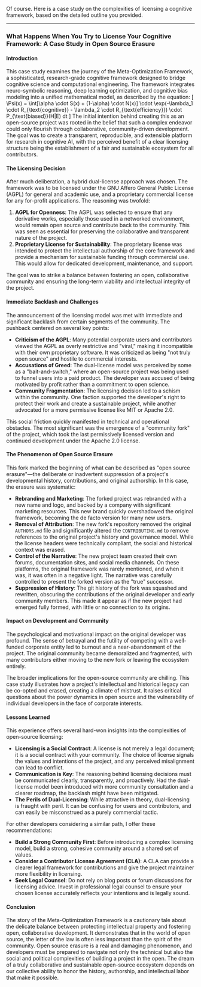 Of course. Here is a case study on the complexities of licensing a cognitive framework, based on the detailed outline you provided.

***

### **What Happens When You Try to License Your Cognitive Framework: A Case Study in Open Source Erasure**

#### **Introduction**

This case study examines the journey of the Meta-Optimization Framework, a sophisticated, research-grade cognitive framework designed to bridge cognitive science and computational engineering. The framework integrates neuro-symbolic reasoning, deep learning optimization, and cognitive bias modeling into a unified mathematical model, as described by the equation:
\[ \Psi(x) = \int[\alpha \cdot S(x) + (1-\alpha) \cdot N(x)] \cdot \exp(-\lambda_1 \cdot R_{\text{cognitive}} - \lambda_2 \cdot R_{\text{efficiency}}) \cdot P_{\text{biased}}(H|E) dt \]
The initial intention behind creating this as an open-source project was rooted in the belief that such a complex endeavor could only flourish through collaborative, community-driven development. The goal was to create a transparent, reproducible, and extensible platform for research in cognitive AI, with the perceived benefit of a clear licensing structure being the establishment of a fair and sustainable ecosystem for all contributors.

#### **The Licensing Decision**

After much deliberation, a hybrid dual-license approach was chosen. The framework was to be licensed under the GNU Affero General Public License (AGPL) for general and academic use, and a proprietary commercial license for any for-profit applications. The reasoning was twofold:
1.  **AGPL for Openness**: The AGPL was selected to ensure that any derivative works, especially those used in a networked environment, would remain open source and contribute back to the community. This was seen as essential for preserving the collaborative and transparent nature of the project.
2.  **Proprietary License for Sustainability**: The proprietary license was intended to protect the intellectual authorship of the core framework and provide a mechanism for sustainable funding through commercial use. This would allow for dedicated development, maintenance, and support.

The goal was to strike a balance between fostering an open, collaborative community and ensuring the long-term viability and intellectual integrity of the project.

#### **Immediate Backlash and Challenges**

The announcement of the licensing model was met with immediate and significant backlash from certain segments of the community. The pushback centered on several key points:

*   **Criticism of the AGPL**: Many potential corporate users and contributors viewed the AGPL as overly restrictive and "viral," making it incompatible with their own proprietary software. It was criticized as being "not truly open source" and hostile to commercial interests.
*   **Accusations of Greed**: The dual-license model was perceived by some as a "bait-and-switch," where an open-source project was being used to funnel users into a paid product. The developer was accused of being motivated by profit rather than a commitment to open science.
*   **Community Fragmentation**: The licensing decision led to a schism within the community. One faction supported the developer's right to protect their work and create a sustainable project, while another advocated for a more permissive license like MIT or Apache 2.0.

This social friction quickly manifested in technical and operational obstacles. The most significant was the emergence of a "community fork" of the project, which took the last permissively licensed version and continued development under the Apache 2.0 license.

#### **The Phenomenon of Open Source Erasure**

This fork marked the beginning of what can be described as "open source erasure"—the deliberate or inadvertent suppression of a project's developmental history, contributions, and original authorship. In this case, the erasure was systematic:

*   **Rebranding and Marketing**: The forked project was rebranded with a new name and logo, and backed by a company with significant marketing resources. This new brand quickly overshadowed the original framework, becoming the de facto version for many new users.
*   **Removal of Attribution**: The new fork's repository removed the original `AUTHORS.md` file and significantly altered the `CONTRIBUTING.md` to remove references to the original project's history and governance model. While the license headers were technically compliant, the social and historical context was erased.
*   **Control of the Narrative**: The new project team created their own forums, documentation sites, and social media channels. On these platforms, the original framework was rarely mentioned, and when it was, it was often in a negative light. The narrative was carefully controlled to present the forked version as the "true" successor.
*   **Suppression of History**: The git history of the fork was squashed and rewritten, obscuring the contributions of the original developer and early community members. This made it appear as if the new project had emerged fully formed, with little or no connection to its origins.

#### **Impact on Development and Community**

The psychological and motivational impact on the original developer was profound. The sense of betrayal and the futility of competing with a well-funded corporate entity led to burnout and a near-abandonment of the project. The original community became demoralized and fragmented, with many contributors either moving to the new fork or leaving the ecosystem entirely.

The broader implications for the open-source community are chilling. This case study illustrates how a project's intellectual and historical legacy can be co-opted and erased, creating a climate of mistrust. It raises critical questions about the power dynamics in open source and the vulnerability of individual developers in the face of corporate interests.

#### **Lessons Learned**

This experience offers several hard-won insights into the complexities of open-source licensing:

*   **Licensing is a Social Contract**: A license is not merely a legal document; it is a social contract with your community. The choice of license signals the values and intentions of the project, and any perceived misalignment can lead to conflict.
*   **Communication is Key**: The reasoning behind licensing decisions must be communicated clearly, transparently, and proactively. Had the dual-license model been introduced with more community consultation and a clearer roadmap, the backlash might have been mitigated.
*   **The Perils of Dual-Licensing**: While attractive in theory, dual-licensing is fraught with peril. It can be confusing for users and contributors, and can easily be misconstrued as a purely commercial tactic.

For other developers considering a similar path, I offer these recommendations:

*   **Build a Strong Community First**: Before introducing a complex licensing model, build a strong, cohesive community around a shared set of values.
*   **Consider a Contributor License Agreement (CLA)**: A CLA can provide a clearer legal framework for contributions and give the project maintainer more flexibility in licensing.
*   **Seek Legal Counsel**: Do not rely on blog posts or forum discussions for licensing advice. Invest in professional legal counsel to ensure your chosen license accurately reflects your intentions and is legally sound.

#### **Conclusion**

The story of the Meta-Optimization Framework is a cautionary tale about the delicate balance between protecting intellectual property and fostering open, collaborative development. It demonstrates that in the world of open source, the letter of the law is often less important than the spirit of the community. Open source erasure is a real and damaging phenomenon, and developers must be prepared to navigate not only the technical but also the social and political complexities of building a project in the open. The dream of a truly collaborative and sustainable open-source ecosystem depends on our collective ability to honor the history, authorship, and intellectual labor that make it possible.